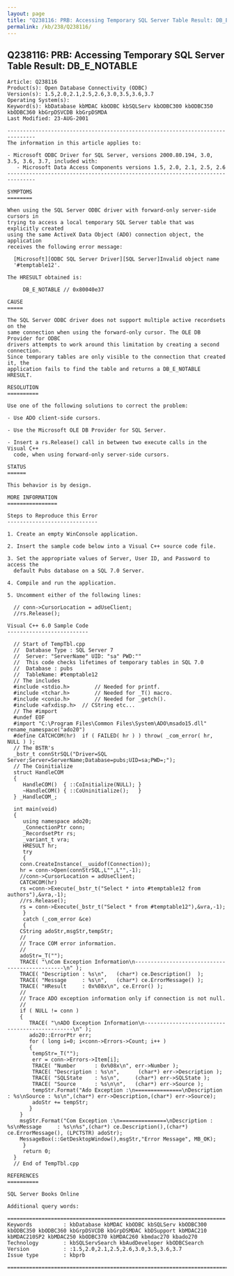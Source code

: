 ```yaml
---
layout: page
title: "Q238116: PRB: Accessing Temporary SQL Server Table Result: DB_E_NOTABLE"
permalink: /kb/238/Q238116/
---
```


## Q238116: PRB: Accessing Temporary SQL Server Table Result: DB_E_NOTABLE

	Article: Q238116
	Product(s): Open Database Connectivity (ODBC)
	Version(s): 1.5,2.0,2.1,2.5,2.6,3.0,3.5,3.6,3.7
	Operating System(s): 
	Keyword(s): kbDatabase kbMDAC kbODBC kbSQLServ kbODBC300 kbODBC350 kbODBC360 kbGrpDSVCDB kbGrpDSMDA
	Last Modified: 23-AUG-2001
	
	-------------------------------------------------------------------------------
	The information in this article applies to:
	
	- Microsoft ODBC Driver for SQL Server, versions 2000.80.194, 3.0, 3.5, 3.6, 3.7, included with:
	   - Microsoft Data Access Components versions 1.5, 2.0, 2.1, 2.5, 2.6 
	-------------------------------------------------------------------------------
	
	SYMPTOMS
	========
	
	When using the SQL Server ODBC driver with forward-only server-side cursors in
	trying to access a local temporary SQL Server table that was explicitly created
	using the same ActiveX Data Object (ADO) connection object, the application
	receives the following error message:
	
	  [Microsoft][ODBC SQL Server Driver][SQL Server]Invalid object name
	  '#temptable12'.
	
	The HRESULT obtained is:
	
	     DB_E_NOTABLE // 0x80040e37
	
	CAUSE
	=====
	
	The SQL Server ODBC driver does not support multiple active recordsets on the
	same connection when using the forward-only cursor. The OLE DB Provider for ODBC
	drivers attempts to work around this limitation by creating a second connection.
	Since temporary tables are only visible to the connection that created it, the
	application fails to find the table and returns a DB_E_NOTABLE HRESULT.
	
	RESOLUTION
	==========
	
	Use one of the following solutions to correct the problem:
	
	- Use ADO client-side cursors.
	
	- Use the Microsoft OLE DB Provider for SQL Server.
	
	- Insert a rs.Release() call in between two execute calls in the Visual C++
	  code, when using forward-only server-side cursors.
	
	STATUS
	======
	
	This behavior is by design.
	
	MORE INFORMATION
	================
	
	Steps to Reproduce this Error
	-----------------------------
	
	1. Create an empty WinConsole application.
	
	2. Insert the sample code below into a Visual C++ source code file.
	
	3. Set the appropriate values of Server, User ID, and Password to access the
	  default Pubs database on a SQL 7.0 Server.
	
	4. Compile and run the application.
	
	5. Uncomment either of the following lines:
	
	  // conn->CursorLocation = adUseClient;
	  //rs.Release();
	
	Visual C++ 6.0 Sample Code
	--------------------------
	
	  // Start of TempTbl.cpp
	  //  Database Type : SQL Server 7
	  //  Server: "ServerName" UID: "sa" PWD:""
	  //  This code checks lifetimes of temporary tables in SQL 7.0
	  //  Database : pubs
	  //  TableName: #temptable12
	  // The includes
	  #include <stdio.h>		// Needed for printf.
	  #include <tchar.h>		// Needed for _T() macro.
	  #include <conio.h>		// Needed for _getch().
	  #include <afxdisp.h>  // CString etc...
	  // The #import
	  #undef EOF
	  #import "C:\Program Files\Common Files\System\ADO\msado15.dll" rename_namespace("ado20")
	  #define CATCHCOM(hr)  if ( FAILED( hr ) ) throw( _com_error( hr, NULL ) );
	  // The BSTR's
	  _bstr_t connStrSQL("Driver=SQL Server;Server=ServerName;Database=pubs;UID=sa;PWD=;");
	  // The Coinitialize
	  struct HandleCOM
	  {
	     HandleCOM()  { ::CoInitialize(NULL); }
	     ~HandleCOM() { ::CoUninitialize();   }
	  } _HandleCOM_;
	
	  int main(void)
	  {
	     using namespace ado20;
	     _ConnectionPtr conn;
	     _RecordsetPtr rs;
	     _variant_t vra;
	     HRESULT hr;
	     try
	     {
	  	conn.CreateInstance(__uuidof(Connection));
	  	hr = conn->Open(connStrSQL,L"",L"",-1);
	  	//conn->CursorLocation = adUseClient;
	  	CATCHCOM(hr)
	  	rs =conn->Execute(_bstr_t("Select * into #temptable12 from authors"),&vra,-1);
	  	//rs.Release();
	  	rs = conn->Execute(_bstr_t("Select * from #temptable12"),&vra,-1);
	     }
	     catch (_com_error &ce)
	     {
	  	CString adoStr,msgStr,tempStr;
	  	// 
	  	// Trace COM error information.
	  	// 
	  	adoStr=_T("");
	  	TRACE( "\nCom Exception Information\n-----------------------------------------------\n" );
	  	TRACE( "Description : %s\n",   (char*) ce.Description()  );
	  	TRACE( "Message     : %s\n",   (char*) ce.ErrorMessage() );
	  	TRACE( "HResult     : 0x%08x\n", ce.Error() );
	  	// 
	  	// Trace ADO exception information only if connection is not null.
	  	// 
	  	if ( NULL != conn )
	  	{
	  	   TRACE( "\nADO Exception Information\n-----------------------------------------------\n" );
	   	   ado20::ErrorPtr err;
	  	   for ( long i=0; i<conn->Errors->Count; i++ ) 
	  	   {
	  		tempStr=_T("");
	  		err = conn->Errors->Item[i];
	  		TRACE( "Number      : 0x%08x\n", err->Number );
	  		TRACE( "Description : %s\n",	  (char*) err->Description );
	  		TRACE( "SQLState    : %s\n",     (char*) err->SQLState );
	  		TRACE( "Source      : %s\n\n",   (char*) err->Source );
	  		tempStr.Format("Ado Exception :\n===============\nDescription : %s\nSource : %s\n",(char*) err->Description,(char*) err->Source);  
	  		adoStr += tempStr;
	  	   } 
	  	}
	  	msgStr.Format("Com Exception :\n===============\nDescription : %s\nMessage     : %s\n%s",(char*) ce.Description(),(char*) ce.ErrorMessage(), (LPCTSTR) adoStr);  
	  	MessageBox(::GetDesktopWindow(),msgStr,"Error Message", MB_OK);
	     }
	     return 0;
	  }
	  // End of TempTbl.cpp
	
	REFERENCES
	==========
	
	SQL Server Books Online
	
	Additional query words:
	
	======================================================================
	Keywords          : kbDatabase kbMDAC kbODBC kbSQLServ kbODBC300 kbODBC350 kbODBC360 kbGrpDSVCDB kbGrpDSMDAC kbDSupport kbMDAC210 kbMDAC210SP2 kbMDAC250 kbODBC370 kbMDAC260 kbmdac270 kbado270 
	Technology        : kbSQLServSearch kbAudDeveloper kbODBCSearch
	Version           : :1.5,2.0,2.1,2.5,2.6,3.0,3.5,3.6,3.7
	Issue type        : kbprb
	
	=============================================================================
	
